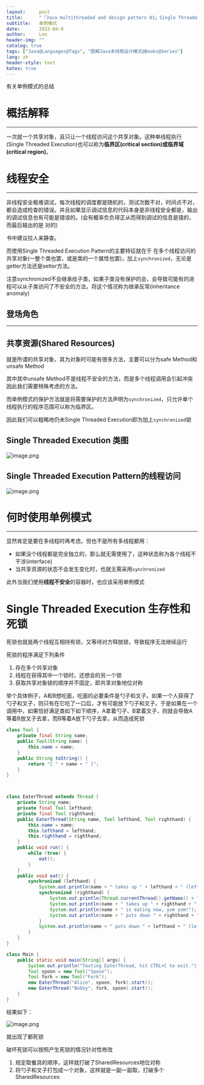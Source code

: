 ```yaml
---
layout:     post
title:      "「Java multithreaded and design pattern 01」Single Threaded Execution pattern"
subtitle:   单例模式
date:       2022-04-9
author:     Leo
header-img: ""
catalog: true
tags: ["Java@Languages@Tags", "图解Java多线程设计模式@Books@Series"]
lang: zh
header-style: text
katex: true
---
```


有关单例模式的总结

# 概括解释

---

一次就一个共享对象，且只让一个线程访问这个共享对象。这种单线程执行(Single Threaded Execution)也可以称为**临界区(critical section)或临界域(critical region)**。

# 线程安全

---

非线程安全极难调试，每次线程的调度都是随机的，测试次数不对，时间点不对，都会造成检查的错误。并且如果显示调试信息的代码本身是非线程安全都是，输出的调试信息也有可能是错误的。(会有概率负负得正从而得到调试的信息是错的，而最后输出的是 对的)

书中建议拉人来静查。

而使用Single Threaded Execution Pattern的主要特征就在于 在多个线程访问的共享对象(一整个类也罢，或是类的一个属性也罢)，加上`synchronized`，无论是getter方法还是setter方法。

注意synchronized不会继承给子类，如果子类没有保护的会，会导致可能有的进程可以从子类访问了不安全的方法，将这个情况称为继承反常(inheritance anomaly)

## 登场角色

---

  ## 共享资源(Shared Resources)

就是所谓的共享对象，其为对象时可能有很多方法，主要可以分为safe Method和unsafe Method

其中其中unsafe Method不是线程不安全的方法，而是多个线程调用会引起冲突因此我们需要特殊考虑的方法。

而单例模式的保护方法就是将需要保护的方法声明为`synchronized`，只允许单个线程执行的程序范围可以称为临界区。

因此我们可以粗略地仍未Single Threaded Execution即为加上`synchronized`锁

## Single Threaded Execution 类图

![image.png](https://pic.rmb.bdstatic.com/bjh/7fec5e1b003b2231c1ae60a42d090081.png)

## Single Threaded Execution Pattern的线程访问

![image.png](https://pic.rmb.bdstatic.com/bjh/0dd1134bd2c2650917a527ec38facf40.png)

# 何时使用单例模式

---

显然肯定是要在多线程时再考虑。但也不是所有多线程都用：

* 如果没个线程都是完全独立的，那么就无需使用了，这种状态称为各个线程不干涉(interface)
* 当共享资源的状态不会发生变化时，也就无需采用`synchronized`

此外当我们使用**线程不安全**的容器时，也应该采用单例模式

# Single Threaded Execution 生存性和死锁

死锁也就是两个线程互相持有锁，又等待对方释放锁，导致程序无法继续运行

死锁的程序满足下列条件

1. 存在多个共享对象
2. 线程在获得其中一个锁时，还想会的另一个锁
3. 获取共享对象锁的顺序并不固定，即共享对象地位对称

举个具体例子，A和B想吃面，吃面的必要条件是勺子和叉子。如果一个人获得了勺子和叉子，则只有在它吃了一口后，才有可能放下勺子和叉子。于是如果在一个调用中，如果恰好满足类如下如下顺序，A拿着勺子、B拿着叉子，则就会导致A等着B放叉子去拿，而B等着A放下勺子去拿，从而造成死锁

```java
class Tool {
    private final String name;
    public Tool(String name) {
        this.name = name;
    }
    public String toString() {
        return "[ " + name + " ]";
    }
}



class EaterThread extends Thread {
    private String name;
    private final Tool lefthand;
    private final Tool righthand;
    public EaterThread(String name, Tool lefthand, Tool righthand) {
        this.name = name;
        this.lefthand = lefthand;
        this.righthand = righthand;
    }
    public void run() {
        while (true) {
            eat();
        }
    }
    public void eat() {
        synchronized (lefthand) {
            System.out.println(name + " takes up " + lefthand + " (left).");
            synchronized (righthand) {
                System.out.println(Thread.currentThread().getName() + " is running");
                System.out.println(name + " takes up " + righthand + " (right).");
                System.out.println(name + " is eating now, yum yum!");
                System.out.println(name + " puts down " + righthand + " (right).");
            }
            System.out.println(name + " puts down " + lefthand + " (left).");
        }
    }
}

class Main {
    public static void main(String[] args) {
        System.out.println("Testing EaterThread, hit CTRL+C to exit.");
        Tool spoon = new Tool("Spoon");
        Tool fork = new Tool("Fork");
        new EaterThread("Alice", spoon, fork).start();
        new EaterThread("Bobby", fork, spoon).start();
    }
}

```

结果如下：

![image.png](https://pic.rmb.bdstatic.com/bjh/8ee1951d42d277cb2f108f2e619fa08c.jpeg)

就出现了都死锁

破坏死锁可以按照产生死锁的情况针对性修改

1. 规定取餐具的顺序，这样就打破了SharedResources地位对称
2. 将勺子和叉子打包成一个对象，这样就是一副一副取，打破多个SharedResources

